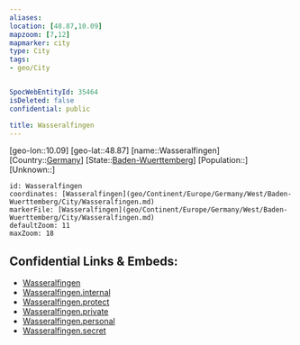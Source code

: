 ```yaml
---
aliases: 
location: [48.87,10.09]
mapzoom: [7,12] 
mapmarker: city 
type: City
tags:
- geo/City


SpocWebEntityId: 35464
isDeleted: false
confidential: public

title: Wasseralfingen
---
```

[geo-lon::10.09]
[geo-lat::48.87]
[name::Wasseralfingen]
[Country::[Germany](geo/Continent/Europe/Germany.md)]
[State::[Baden-Wuerttemberg](geo/Continent/Europe/Germany/West/Baden-Wuerttemberg.md)]
[Population::]
[Unknown::]


```leaflet
id: Wasseralfingen
coordinates: [Wasseralfingen](geo/Continent/Europe/Germany/West/Baden-Wuerttemberg/City/Wasseralfingen.md)
markerFile: [Wasseralfingen](geo/Continent/Europe/Germany/West/Baden-Wuerttemberg/City/Wasseralfingen.md)
defaultZoom: 11 
maxZoom: 18
```


## Confidential Links & Embeds: 
- [Wasseralfingen](../../../../../../../../_public/geo/Continent/Europe/Germany/West/Baden-Wuerttemberg/City/Wasseralfingen.md) 
- [Wasseralfingen.internal](../../../../../../../../_internal/geo/Continent/Europe/Germany/West/Baden-Wuerttemberg/City/Wasseralfingen.internal.md) 
- [Wasseralfingen.protect](../../../../../../../../_protect/geo/Continent/Europe/Germany/West/Baden-Wuerttemberg/City/Wasseralfingen.protect.md) 
- [Wasseralfingen.private](../../../../../../../../_private/geo/Continent/Europe/Germany/West/Baden-Wuerttemberg/City/Wasseralfingen.private.md) 
- [Wasseralfingen.personal](../../../../../../../../_personal/geo/Continent/Europe/Germany/West/Baden-Wuerttemberg/City/Wasseralfingen.personal.md) 
- [Wasseralfingen.secret](../../../../../../../../_secret/geo/Continent/Europe/Germany/West/Baden-Wuerttemberg/City/Wasseralfingen.secret.md) 
